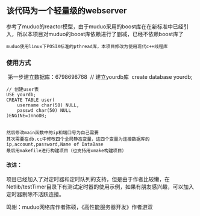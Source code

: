 ## 该代码为一个轻量级的webserver
​    参考了muduo的reactor模型，由于muduo采用的boost库在在新标准中已经引入，所以本项目对muduo的boost库依赖进行了删减，已经不依赖boost库了

    muduo使用linux下POSIX标准的pthread库，本项目修改为使用现代c++线程库

### 使用方式
​    第一步建立数据库：6798698768
​    // 建立yourdb库
​    create database yourdb;

    // 创建user表
    USE yourdb;
    CREATE TABLE user(
        username char(50) NULL,
        passwd char(50) NULL
    )ENGINE=InnoDB;


    然后修改main函数中的ip和端口号为自己需要
    其次需要在db.cc中修改四个全局静态变量，这四个变量为连接数据库的ip,account,password,Name of DataBase
    最后用makefile进行构建项目（也支持用xmake构建项目）

#### 改进：
​    项目已经加入了对定时器和定时队列的支持，但是由于作者比较懒，在Netlib/testTimer目录下有测试定时器的使用示例，如果有朋友感兴趣，可以加入定时器剔除不活跃连接。

鸣谢：muduo网络库作者陈硕，《高性能服务器开发》作者游双
    

